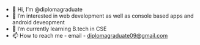 - 👋 Hi, I’m @diplomagraduate
- 👀 I’m interested in web development as well as console based apps and android deveopment
- 🌱 I’m currently learning B.tech in CSE
- 📫 How to reach me - email - diplomagraduate09@gmail.com

<!---
diplomagraduate/diplomagraduate is a ✨ special ✨ repository because its `README.md` (this file) appears on your GitHub profile.
You can click the Preview link to take a look at your changes.
--->
